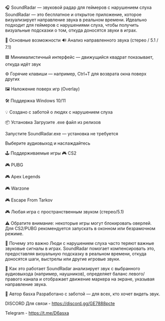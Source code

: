 ﻿🎧 SoundRadar — звуковой радар для геймеров с нарушением слуха
SoundRadar — это бесплатное и открытое приложение, которое визуализирует направление звука в реальном времени. Идеально подходит для геймеров с нарушениями слуха, чтобы получить визуальные подсказки о том, откуда доносятся звуки в играх.

🧩 Основные возможности
🔊 Анализ направленного звука (стерео / 5.1 / 7.1)

🟦 Минималистичный интерфейс — движущийся квадрат показывает, откуда идёт звук

⚙️ Горячие клавиши — например, Ctrl+T для возврата окна поверх других

🖼️ Наложение поверх игр (Overlay)

🛠️ Поддержка Windows 10/11

💡 Создано с заботой о людях с нарушением слуха

📦 Установка
Загрузите .exe файл из релизов

Запустите SoundRadar.exe — установка не требуется

Выберите аудиовыход и наслаждайтесь

🕹️ Поддерживаемые игры
🎮 CS2

🎮 PUBG

🎮 Apex Legends

🎮 Warzone

🎮 Escape From Tarkov

🎮 Любая игра с пространственным звуком (стерео/5.1)

⚠️ Обратите внимание: некоторые игры могут блокировать оверлей. Для CS2/PUBG рекомендуется запускать в оконном или безрамочном режиме.

💬 Почему это важно
Люди с нарушением слуха часто теряют важные звуковые сигналы в играх. SoundRadar помогает компенсировать это, предоставляя визуальную подсказку в реальном времени, откуда доносятся шаги, выстрелы или другие игровые звуки.

🧠 Как это работает
SoundRadar анализирует звук с выбранного аудиовыхода (например, наушников), определяет баланс левого/правого канала и отображает движение маркера на экране, указывая направление звука.

👤 Автор 6asxa
Разработано с заботой — для всех, кто хочет видеть звук.

DISCORD Для связи - https://discord.gg/GE7888pcte

Telegram - https://t.me/D6asxa
